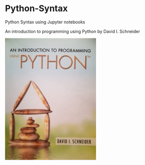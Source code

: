 # Python-Syntax
Python Syntax using Jupyter notebooks


An introduction to programming using Python  by David I. Schneider

<img src= "image/Cover.jpg" width = "300" >

